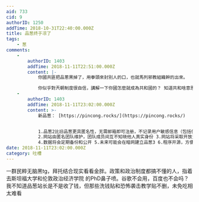 ```yaml
---
aid: 733
cid: 9
authorID: 1250
addTime: 2018-10-31T22:40:00.000Z
title: 品葱终于凉了
tags:
    - 葱
comments:
    -
        authorID: 1403
        addTime: 2018-11-11T22:51:00.000Z
        content: |-
            你國共匪把品蔥黑掉了，用拳頭來封別人的口，也就馬列邪教組織幹的出來。

            你似乎對兲朝制度很自信，講解一下你國怎麼就成為共和國的？ 知道共和啥意思嗎？
    -
        authorID: 1403
        addTime: 2018-11-11T23:02:00.000Z
        content: >-
            新品葱： [https://pincong.rocks/](https://pincong.rocks/)


            1.品葱2比旧品葱更具匿名性，无需邮箱即可注册，不记录用户敏感信息（包括但不限于 IP 地址、浏览器标识等）
            2.网站由匿名团队维护，团队成员间互不知晓他人真实身份 3.网站将采取开放注册的方式运行，未来会引入一套积分制度来保证用户质量
            4.数据将会定期备份和公开 5.未来可能会在暗网建立品葱3 6.程序开源，方便后人建立品葱4、5、6
date: 2018-11-11T23:02:00.000Z
category: 吐槽
---
```


一群民粹无脑黑tg，拜托结合现实看看金胖。政策和政治制度都搞不懂的人，指着去斯坦福大学和伦敦政治经济学院 的PhD鼻子喷。谷歌不会用，百度也不会吗？ 我不知道品葱站长是不是收了钱，但那些洗钱贴和恐怖袭击教学贴不删，未免吃相太难看
